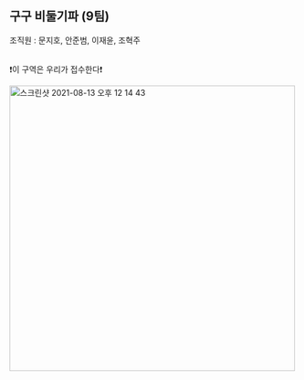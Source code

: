 ## 구구 비둘기파 (9팀)

조직원 : 문지호, 안준범, 이재윤, 조혁주 
<br><br>

❗️이 구역은 우리가 접수한다❗️


<img width="500" height="500" alt="스크린샷 2021-08-13 오후 12 14 43" src="https://user-images.githubusercontent.com/50862052/129299953-83b7f341-4dc4-4594-b536-05343fb83142.png">
